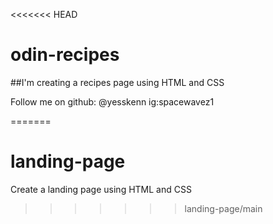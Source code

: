 <<<<<<< HEAD
# odin-recipes

##I'm creating a recipes page using HTML and CSS

Follow me on github: @yesskenn ig:spacewavez1

=======
# landing-page
Create a landing page using HTML and CSS
>>>>>>> landing-page/main
